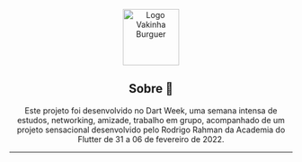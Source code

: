 <p align="center">
      <img src="https://lh3.googleusercontent.com/p/AF1QipMwDiUb8r23aSv9kYn5n6zf6vNbV1LhQuo6k0zk=s1600-w400" width="100" alt="Logo Vakinha Burguer"/>
</p>

<h2 align="center">Sobre 📖</h2>

<p align="center">
    Este projeto foi desenvolvido no Dart Week, uma semana intensa de estudos, networking, amizade, trabalho em grupo, acompanhado de um projeto sensacional desenvolvido pelo Rodrigo Rahman da Academia do Flutter de 31 a 06 de fevereiro de 2022.<br>
</p>

---

